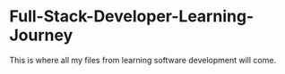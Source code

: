 # Full-Stack-Developer-Learning-Journey
This is where all my files from learning software development will come.
